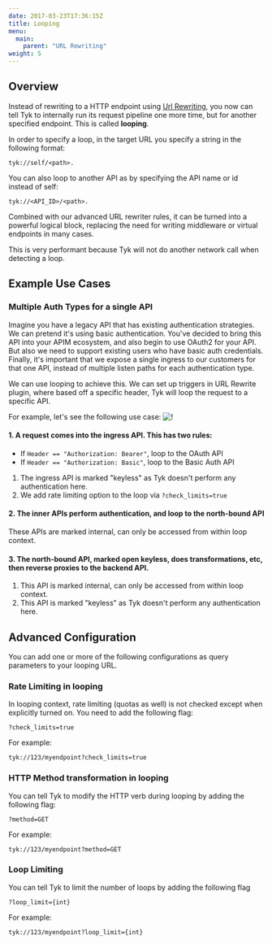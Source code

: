 ```yaml
---
date: 2017-03-23T17:36:15Z
title: Looping
menu:
  main:
    parent: "URL Rewriting"
weight: 5 
---
```


## Overview

Instead of rewriting to a HTTP endpoint using [Url Rewriting](../url-rewriting), you now can tell Tyk to internally run its request pipeline one more time, but for another specified endpoint. This is called <b>looping</b>.

In order to specify a loop, in the target URL you specify a string in the following format: 

```
tyk://self/<path>. 
```

You can also loop to another API as by specifying the API name or id instead of self: 
```
tyk://<API_ID>/<path>.
```

Combined with our advanced URL rewriter rules, it can be turned into a powerful logical block, replacing the need for writing middleware or virtual endpoints in many cases.

This is very performant because Tyk will not do another network call when detecting a loop.

## Example Use Cases 

### Multiple Auth Types for a single API

Imagine you have a legacy API that has existing authentication strategies.  We can pretend it's using basic authentication.  You've decided to bring this API into your APIM ecosystem, and also begin to use OAuth2 for your API.  But also we need to support existing users who have basic auth credentials.  Finally, it's important that we expose a single ingress to our customers for that one API, instead of multiple listen paths for each authentication type.

We can use looping to achieve this.  We can set up triggers in URL Rewrite plugin, where based off a specific header, Tyk will loop the request to a specific API.

For example, let's see the following use case:
![!](../looping.png)

#### 1.  A request comes into the ingress API.  This has two rules:
-   If `Header == "Authorization: Bearer"`, loop to the OAuth API
-   If `Header == "Authorization: Basic"`, loop to the Basic Auth API

1. The ingress API is marked "keyless" as Tyk doesn't perform any authentication here.
2. We add rate limiting option to the loop via `?check_limits=true`

#### 2. The inner APIs perform authentication, and loop to the north-bound API

These APIs are marked internal, can only be accessed from within loop context.

#### 3. The north-bound API, marked open keyless, does transformations, etc, then reverse proxies to the backend API.

1. This API is marked internal, can only be accessed from within loop context.
2. This API is marked "keyless" as Tyk doesn't perform any authentication here.

## Advanced Configuration

You can add one or more of the following configurations as query parameters to your looping URL.

### Rate Limiting in looping

In looping context, rate limiting (quotas as well) is not checked except when explicitly turned on.  You need to add the following flag:
```
?check_limits=true
```

For example:

```
tyk://123/myendpoint?check_limits=true
```

### HTTP Method transformation in looping

You can tell Tyk to modify the HTTP verb during looping by adding the following flag:
```
?method=GET
```

For example:

```
tyk://123/myendpoint?method=GET
```

### Loop Limiting

You can tell Tyk to limit the number of loops by adding the following flag
```
?loop_limit={int}
```

For example:

```
tyk://123/myendpoint?loop_limit={int}
```



